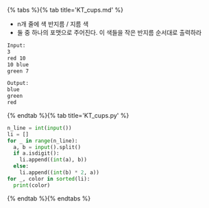 {% tabs %}{% tab title='KT_cups.md' %}

* n개 줄에 색 반지름 / 지름 색
* 둘 중 하나의 포맷으로 주어진다. 이 색들을 작은 반지름 순서대로 출력하라

```txt
Input:
3
red 10
10 blue
green 7

Output:
blue
green
red
```

{% endtab %}{% tab title='KT_cups.py' %}

```py
n_line = int(input())
li = []
for _ in range(n_line):
  a, b = input().split()
  if a.isdigit():
    li.append((int(a), b))
  else:
    li.append((int(b) * 2, a))
for _, color in sorted(li):
  print(color)
```

{% endtab %}{% endtabs %}
